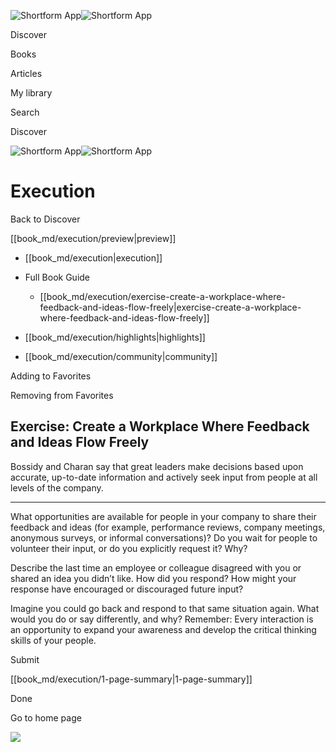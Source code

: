 ![Shortform App](/img/logo.36a2399e.svg)![Shortform App](/img/logo-dark.70c1b072.svg)

Discover

Books

Articles

My library

Search

Discover

![Shortform App](/img/logo.36a2399e.svg)![Shortform App](/img/logo-dark.70c1b072.svg)

# Execution

Back to Discover

[[book_md/execution/preview|preview]]

  * [[book_md/execution|execution]]
  * Full Book Guide

    * [[book_md/execution/exercise-create-a-workplace-where-feedback-and-ideas-flow-freely|exercise-create-a-workplace-where-feedback-and-ideas-flow-freely]]
  * [[book_md/execution/highlights|highlights]]
  * [[book_md/execution/community|community]]



Adding to Favorites 

Removing from Favorites 

## Exercise: Create a Workplace Where Feedback and Ideas Flow Freely

Bossidy and Charan say that great leaders make decisions based upon accurate, up-to-date information and actively seek input from people at all levels of the company.

* * *

What opportunities are available for people in your company to share their feedback and ideas (for example, performance reviews, company meetings, anonymous surveys, or informal conversations)? Do you wait for people to volunteer their input, or do you explicitly request it? Why?

Describe the last time an employee or colleague disagreed with you or shared an idea you didn’t like. How did you respond? How might your response have encouraged or discouraged future input?

Imagine you could go back and respond to that same situation again. What would you do or say differently, and why? Remember: Every interaction is an opportunity to expand your awareness and develop the critical thinking skills of your people.

Submit 

[[book_md/execution/1-page-summary|1-page-summary]]

Done

Go to home page 

![](https://bat.bing.com/action/0?ti=56018282&Ver=2&mid=f281a1df-893b-4bf0-b915-1e0c668107c3&sid=49fff5b0636c11eeb9c611038afc8668&vid=4a005010636c11ee80c703d4c4a7acd5&vids=0&msclkid=N&pi=0&lg=en-US&sw=800&sh=600&sc=24&nwd=1&tl=Shortform%20%7C%20Execution&p=https%3A%2F%2Fwww.shortform.com%2Fapp%2Fbook%2Fexecution%2Fexercise-create-a-workplace-where-feedback-and-ideas-flow-freely&r=&lt=450&evt=pageLoad&sv=1&rn=118484)
